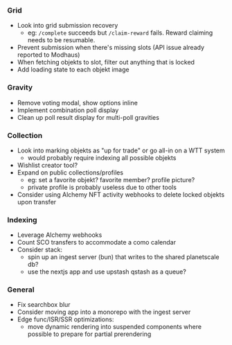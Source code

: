 ### Grid

- Look into grid submission recovery
  - eg: `/complete` succeeds but `/claim-reward` fails. Reward claiming needs to be resumable.
- Prevent submission when there's missing slots (API issue already reported to Modhaus)
- When fetching objekts to slot, filter out anything that is locked
- Add loading state to each objekt image

### Gravity

- Remove voting modal, show options inline
- Implement combination poll display
- Clean up poll result display for multi-poll gravities

### Collection

- Look into marking objekts as "up for trade" or go all-in on a WTT system
  - would probably require indexing all possible objekts
- Wishlist creator tool?
- Expand on public collections/profiles
  - eg: set a favorite objekt? favorite member? profile picture?
  - private profile is probably useless due to other tools
- Consider using Alchemy NFT activity webhooks to delete locked objekts upon transfer

### Indexing

- Leverage Alchemy webhooks
- Count SCO transfers to accommodate a como calendar
- Consider stack:
  - spin up an ingest server (bun) that writes to the shared planetscale db?
  - use the nextjs app and use upstash qstash as a queue?

### General

- Fix searchbox blur
- Consider moving app into a monorepo with the ingest server
- Edge func/ISR/SSR optimizations:
  - move dynamic rendering into suspended components where possible to prepare for partial prerendering
